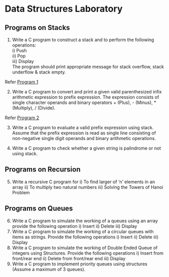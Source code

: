# Data Structures Laboratory

## Programs on Stacks

1. Write a C program to construct a stack and to perform the following operations:<br/>
i) Push <br/>
ii) Pop <br/>
iii) Display<br/>
The program should print appropriate message for stack overflow, stack underflow & stack empty.<br/> 

Refer [Program 1](Program1.c)

2. Write a C program to convert and print a given valid parenthesized infix arithmetic
expression to prefix expression. The expression consists of single character operands
and binary operators + (Plus), - (Minus), * (Multiply), / (Divide). <br/>

  Refer [Program 2](Program.c)


3. Write a C program to evaluate a valid prefix expression using stack. Assume that the
prefix expression is read as single line consisting of non-negative single digit operands
and binary arithmetic operations.

4. Write a C program to check whether a given string is palindrome or not using stack.

## Programs on Recursion
5. Write a recursive C program for
i) To find larger of ‘n’ elements in an array
ii) To multiply two natural numbers
iii) Solving the Towers of Hanoi Problem

## Programs on Queues
6. Write a C program to simulate the working of a queues using an array provide the
following operation
i) Insert ii) Delete iii) Display
7. Write a C program to simulate the working of a circular queues with items as strings.
Provide the following operations
i) Insert ii) Delete iii) Display
8. Write a C program to simulate the working of Double Ended Queue of integers using
Structures. Provide the following operations
i) Insert from front/rear end ii) Delete from front/rear end iii) Display
9. Write a C program to implement priority queues using structures (Assume a maximum
of 3 queues).

